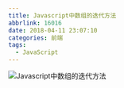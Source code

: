 ```yaml
---
title: Javascript中数组的迭代方法
abbrlink: 16016
date: 2018-04-11 23:07:10
categories: 前端
tags:
  - JavaScript
---
```


![Javascript中数组的迭代方法](16016/001.png)
